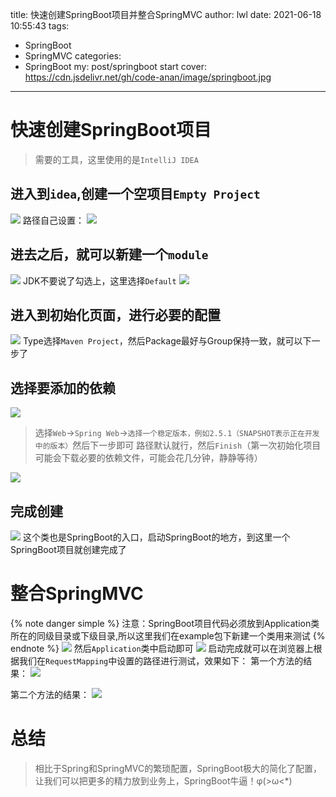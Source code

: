 title: 快速创建SpringBoot项目并整合SpringMVC
author: lwl
date: 2021-06-18 10:55:43
tags:
  - SpringBoot
  - SpringMVC
categories:
  - SpringBoot
my: post/springboot start
cover: https://cdn.jsdelivr.net/gh/code-anan/image/springboot.jpg
---
# 快速创建SpringBoot项目
> 需要的工具，这里使用的是`IntelliJ IDEA`
## 进入到`idea`,创建一个空项目`Empty Project`
![](https://cdn.jsdelivr.net/gh/code-anan/image/20210618105839.png)
路径自己设置：
![](https://cdn.jsdelivr.net/gh/code-anan/image/20210618105918.png)
## 进去之后，就可以新建一个`module`
![](https://cdn.jsdelivr.net/gh/code-anan/image/20210618110022.png)
JDK不要说了勾选上，这里选择`Default`
![](https://cdn.jsdelivr.net/gh/code-anan/image/20210618110113.png)
## 进入到初始化页面，进行必要的配置
![](https://cdn.jsdelivr.net/gh/code-anan/image/20210618110321.png)
Type选择`Maven Project`，然后Package最好与Group保持一致，就可以下一步了
## 选择要添加的依赖
![](https://cdn.jsdelivr.net/gh/code-anan/image/20210618110526.png)


> 选择`Web`->`Spring Web`->`选择一个稳定版本，例如2.5.1（SNAPSHOT表示正在开发中的版本）`然后下一步即可
路径默认就行，然后`Finish`（第一次初始化项目可能会下载必要的依赖文件，可能会花几分钟，静静等待）

![](https://cdn.jsdelivr.net/gh/code-anan/image/20210618110711.png)

## 完成创建
![](https://cdn.jsdelivr.net/gh/code-anan/image/20210618111139.png)
这个类也是SpringBoot的入口，启动SpringBoot的地方，到这里一个SpringBoot项目就创建完成了

# 整合SpringMVC
{% note danger simple %}
注意：SpringBoot项目代码必须放到Application类所在的同级目录或下级目录,所以这里我们在example包下新建一个类用来测试
{% endnote %}
![](https://cdn.jsdelivr.net/gh/code-anan/image/20210618111848.png)
然后`Application`类中启动即可
![](https://cdn.jsdelivr.net/gh/code-anan/image/20210618112111.png)
启动完成就可以在浏览器上根据我们在`RequestMapping`中设置的路径进行测试，效果如下：
第一个方法的结果：
![](https://cdn.jsdelivr.net/gh/code-anan/image/20210618112335.png)

第二个方法的结果：
![](https://cdn.jsdelivr.net/gh/code-anan/image/20210618112404.png)
# 总结
> 相比于Spring和SpringMVC的繁琐配置，SpringBoot极大的简化了配置，让我们可以把更多的精力放到业务上，SpringBoot牛逼！φ(>ω<*) 